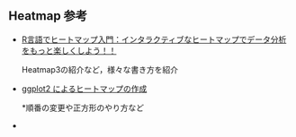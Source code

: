 ## Heatmap 参考

- [R言語でヒートマップ入門：インタラクティブなヒートマップでデータ分析をもっと楽しくしよう！！](https://skume.net/entry/2022/12/19/050000)

  Heatmap3の紹介など，様々な書き方を紹介
  
- [ggplot2 によるヒートマップの作成](https://ultrabem-branch3.com/informatics/r/ggplot_heatmap)

  *順番の変更や正方形のやり方など
- 
